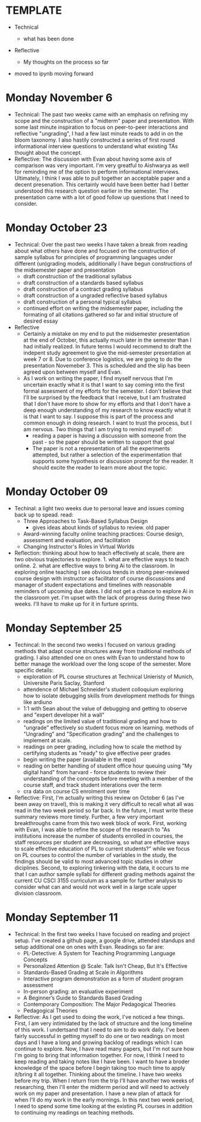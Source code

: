 

# TEMPLATE
- Technical
    - what has been done
- Reflective
    - My thoughts on the process so far

- moved to ipynb moving forward

# Monday November 6
- Technical: The past two weeks came with an emphasis on refining my scope and the construction of a "midterm" paper and presentation. With some last minute inspiration to focus on peer-to-peer interactions and reflective "ungrading", I had a few last minute reads to add in on the bloom taxonomy. I also hastily constructed a series of first round informational interview questions to understand what existing TAs thought about the concept.
- Reflective: The discussion with Evan about having some axis of comparison was very important. I'm very greatful to Aishwarya as well for reminding me of the option to perform informational interviews. Ultimately, I think I was able to pull together an acceptable paper and a decent presenation. This certainly would have been better had I better understood this research question earlier in the semester. The presentation came with a lot of good follow up questions that I need to consider.


# Monday October 23
- Technical: Over the past two weeks I have taken a break from reading about what others have done and focused on the construction of sample syllabus for principles of programming languages under different (un)grading models, additionally I have begun constructions of the midsemester paper and presentation
    - draft construction of the traditional syllabus
    - draft construction of a standards based syllabus
    - draft construction of a contract grading syllabus
    - draft construction of a ungraded reflective based syllabus
    - draft construction of a personal typical syllabus
    - continued effort on writing the midsemester paper, including the formating of all citations gathered so far and initial structure of desired essay
- Reflective
    - Certainly a mistake on my end to put the midsemester presentation at the end of October, this actually much later in the semester than I had initially realized. In future terms I would recommend to draft the indepent study agreement to give the mid-semester presentation at week 7 or 8. Due to conference logistics, we are going to do the presentation Novemeber 3. This is scheduled and the slip has been agreed upon between myself and Evan.
    - As I work on writing the paper, I find myself nervous that I'm uncertain exactly what it is that I want to say coming into the first formal assesment of my efforts for the semester. I don't believe that I'll be surprised by the feedback that I receive, but I am frustrated that I don't have more to show for my efforts and that I don't have a deep enough understanding of my research to know exactly what it is that I want to say. I suppose this is part of the process and common enough in doing research. I want to trust the process, but I am nervous. Two things that I am trying to remind myself of:
        - reading a paper is having a discussion with someone from the past - so the paper should be written to support that goal
        - The paper is not a representation of all the experiments attempted, but rather a selection of the experimentation that supports some hypothesis or discussion prompt for the reader. It should excite the reader to learn more about the topic.


# Monday October 09
- Techinal: a light two weeks due to personal leave and issues coming back up to spead. read:
    - Three Approaches to Task-Based Syllabus Design
        - gives ideas about kinds of syllabus to review. old paper
    - Award-winning faculty online teaching practices: Course design, assessment and evaluation, and facilitation
    - Changing Instructor's Roles in Virtual Worlds
- Reflection: thinking about how to teach effectively at scale, there are two obvious trajectories to explore. 1. what are effective ways to teach online. 2. what are effective ways to bring Ai to the classroom. In exploring online teaching I see obvious trends in strong peer-reviewed course design with instructor as facilitator of course discussions and manager of student expectations and timelines with reasonable reminders of upcoming due dates. I did not get a chance to explore Ai in the classroom yet. I'm upset with the lack of progress during these two weeks. I'll have to make up for it in furture sprints.

# Monday September 25
- Techincal: In the second two weeks I focused on various grading methods that adapt course structures away from traditional methods of grading. I also attended one on ones with Evan to understand how to better manage the workload over the long scope of the semester. More specific details:
    - exploration of PL course structures at Technical Unieristy of Munich, Universite Paris Saclay, Stanford
    - attendence of Michael Schneider's student colloquium exploring how to isolate debugging skills from development methods for things like ardiuno
    - 1:1 with Sean about the value of debugging and getting to observe and "expert developer hit a wall"
    - readings on the limited value of traditional grading and how to "ungrade" effectively so student focus more on learning. methods of "Ungrading" and "Specification grading" and the challenges to implement at scale.
    - readings on peer grading, including how to scale the method by certifying students as "ready" to give effective peer grades
    - begin writing the paper (available in the repo)
    - reading on better handling of student office hour queuing using "My digital hand" from harvard - force students to review their understanding of the concepts before meeting with a member of the course staff, and track student interations over the term
    - cra data on course CS enrolment over time
- Reflective: First, I'm actually writing this review on October 6 (as I've been away on travel), this is making it very difficult to recall what all was read in the two week period so far back. In the future, I must write these summary reviews more timely. Further, a few very important breakthroughs came from this two week block of work. First, working with Evan, I was able to refine the scope of the research to "As institutions increase the number of students enrolled in courses, the staff resources per student are decreasing, so what are effective ways to scale effective education of PL to current students?" while we focus on PL courses to control the number of variables in the study, the findings should be valid to most advanced topic studies in other diciplines. Second, to exploring tinkering with the data, it occurs to me that I can author sample syllabi for different grading methods against the current CU CSCI 3155 curriculum as a sample for further analysis to consider what can and would not work well in a large scale upper division classroom.


# Monday September 11
- Technical: In the first two weeks I have focused on reading and project setup. I've created a github page, a google drive, attended standups and setup additional one on ones with Evan. Readings so far are:
    - PL-Detective: A System for Teaching Programming Language Concepts
    - Personalized Attention @ Scale: Talk Isn't Cheap, But It's Effective
    - Standards-Based Grading at Scale in Algorithms
    - Interactive program demonstration as a form of student program assessment
    - In-person grading: an evaluative experiment
    - A Beginner’s Guide to Standards Based Grading
    - Contemporary Composition: The Major Pedagogical Theories
    - Pedagogical Theories
- Reflective: As I get used to doing the work, I've noticed a few things. First, I am very intimidated by the lack of structure and the long timeline of this work. I undertsand that I need to aim to do work daily. I've been fairly successful in getting myself to do one or two readings on most days and I have a long and growing backlog of readings which I can continue to explore. Now, I have read many papers, but I'm not sure how I'm going to bring that information together. For now, I think I need to keep reading and taking notes like I have been. I want to have a broder knowledge of the space before I begin taking too much time to apply it/bring it all together. Thinking about the timeline. I have two weeks before my trip. When I return from the trip I'll have another two weeks of researching, then I'll enter the midterm period and will need to actively work on my paper and presentation. I have a new plan of attack for when I'll do my work in the early mornings. In this next two week period, I need to spend some time looking at the existing PL courses in addition to continuing my readings on teaching methods.


